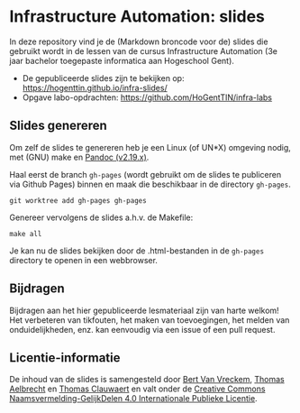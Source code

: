 # Infrastructure Automation: slides

In deze repository vind je de (Markdown broncode voor de) slides die gebruikt wordt in de lessen van de cursus Infrastructure Automation (3e jaar bachelor toegepaste informatica aan Hogeschool Gent).

- De gepubliceerde slides zijn te bekijken op: <https://hogenttin.github.io/infra-slides/>
- Opgave labo-opdrachten: <https://github.com/HoGentTIN/infra-labs>

## Slides genereren

Om zelf de slides te genereren heb je een Linux (of UN*X) omgeving nodig, met (GNU) make en [Pandoc (v2.19.x)](https://pandoc.org/).

Haal eerst de branch `gh-pages` (wordt gebruikt om de slides te publiceren via Github Pages) binnen en maak die beschikbaar in de directory `gh-pages`.

```console
git worktree add gh-pages gh-pages
```

Genereer vervolgens de slides a.h.v. de Makefile:

```console
make all
```

Je kan nu de slides bekijken door de .html-bestanden in de `gh-pages` directory te openen in een webbrowser.

## Bijdragen

Bijdragen aan het hier gepubliceerde lesmateriaal zijn van harte welkom! Het verbeteren van tikfouten, het maken van toevoegingen, het melden van onduidelijkheden, enz. kan eenvoudig via een issue of een pull request.

## Licentie-informatie

De inhoud van de slides is samengesteld door [Bert Van Vreckem](https://github.com/bertvv/), [Thomas Aelbrecht](https://github.com/thomasaelbrecht) en [Thomas Clauwaert](https://github.com/ciberth) en valt onder de [Creative Commons Naamsvermelding-GelijkDelen 4.0 Internationale Publieke Licentie](http://creativecommons.org/licenses/by-sa/4.0/).
